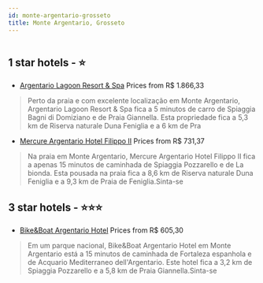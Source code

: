 ```yaml
---
id: monte-argentario-grosseto
title: Monte Argentario, Grosseto
---
```


<center><img src="https://i.travelapi.com/hotels/28000000/27790000/27781500/27781423/5b527a49_z.jpg" alt="" /></center>


##  1 star hotels - ⭐️

-    [Argentario Lagoon Resort & Spa](https://www.hurb.com/br/aud/https://www.hurb.com/br/hotels/monte-argentario/argentario-lagoon-resort-spa-HT-PA03?cmp=18055) Prices from R$ 1.866,33
   > Perto da praia e com excelente localização em Monte Argentario, Argentario Lagoon Resort & Spa fica a 5 minutos de carro de Spiaggia Bagni di Domiziano e de Praia Giannella.  Esta propriedade fica a 5,3 km de Riserva naturale Duna Feniglia e a 6 km de Pra
-    [Mercure Argentario Hotel Filippo II](https://www.hurb.com/br/aud/https://www.hurb.com/br/hotels/monte-argentario/mercure-argentario-hotel-filippo-ii-HT-A66P?cmp=18055) Prices from R$ 731,37
   > Na praia em Monte Argentario, Mercure Argentario Hotel Filippo II fica a apenas 15 minutos de caminhada de Spiaggia Pozzarello e de La bionda.  Esta pousada na praia fica a 8,6 km de Riserva naturale Duna Feniglia e a 9,3 km de Praia de Feniglia.Sinta-se 

##  3 star hotels - ⭐️⭐️⭐️

-    [Bike&Boat Argentario Hotel](https://www.hurb.com/br/aud/https://www.hurb.com/br/hotels/monte-argentario/bike-boat-argentario-hotel-HT-K13W?cmp=18055) Prices from R$ 605,30
   > Em um parque nacional, Bike&Boat Argentario Hotel em Monte Argentario está a 15 minutos de caminhada de Fortaleza espanhola e de Acquario Mediterraneo dell'Argentario.  Este hotel fica a 3,2 km de Spiaggia Pozzarello e a 5,8 km de Praia Giannella.Sinta-se
